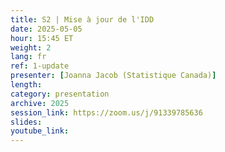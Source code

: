 ```yaml
---
title: S2 | Mise à jour de l'IDD
date: 2025-05-05
hour: 15:45 ET
weight: 2
lang: fr
ref: 1-update
presenter: [Joanna Jacob (Statistique Canada)]
length:
category: presentation
archive: 2025
session_link: https://zoom.us/j/91339785636
slides:
youtube_link:
---
```

